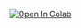 [![Open In Colab](https://colab.research.google.com/assets/colab-badge.svg)](https://colab.research.google.com/github/edgarsi/Remove-nights-from-a-timelapse-video/blob/main/Remove%20nights%20from%20timelapse.ipynb)
